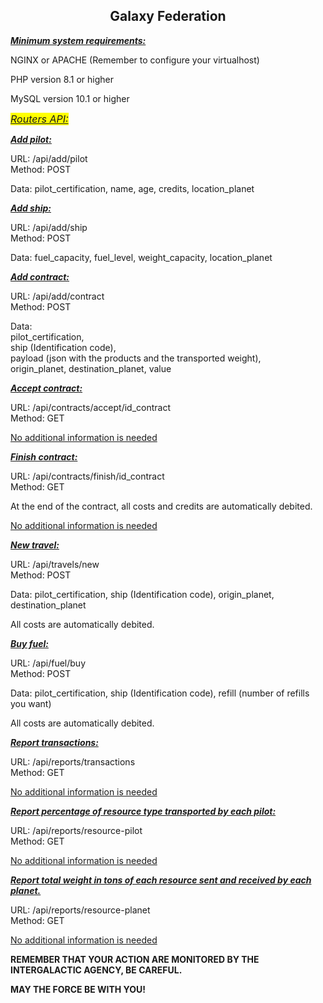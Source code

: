 <h2 style="text-align:center"><strong>Galaxy Federation</strong></h2>

<p><strong><u><em>Minimum system requirements:</em></u></strong></p>

<p>NGINX or APACHE (Remember to configure your virtualhost)</p>

<p>PHP version 8.1 or higher</p>

<p>MySQL version 10.1 or higher</p>

<p> </p>

<p><em><span style="font-size:16px"><u><span style="background-color:#FFFF00">Routers API:</span></u></span></em></p>

<p><strong><u><em>Add pilot:</em></u></strong></p>

<p>URL: /api/add/pilot<br />
Method: POST</p>

<p>Data: pilot_certification, name, age, credits, location_planet</p>

<p><strong><u><em>Add ship:</em></u></strong></p>

<p>URL: /api/add/ship<br />
Method: POST</p>

<p>Data: fuel_capacity, fuel_level, weight_capacity, location_planet</p>

<p><strong><u><em>Add contract:</em></u></strong></p>

<p>URL: /api/add/contract<br />
Method: POST</p>

<p>Data:<br />
pilot_certification,<br />
ship (Identification code),<br />
payload (json with the products and the transported weight), <br />
origin_planet, destination_planet, value</p>

<p><strong><u><em>Accept contract:</em></u></strong></p>

<p>URL: /api/contracts/accept/id_contract<br />
Method: GET</p>

<p><u>No additional information is needed</u></p>

<p><strong><u><em>Finish contract:</em></u></strong></p>

<p>URL: /api/contracts/finish/id_contract<br />
Method: GET</p>

<p>At the end of the contract, all costs and credits are automatically debited.</p>

<p><u>No additional information is needed</u></p>

<p><strong><u><em>New travel:</em></u></strong></p>

<p>URL: /api/travels/new<br />
Method: POST</p>

<p>Data: pilot_certification, ship (Identification code), origin_planet, destination_planet</p>

<p>All costs are automatically debited.</p>

<p><strong><u><em>Buy fuel:</em></u></strong></p>

<p>URL: /api/fuel/buy<br />
Method: POST</p>

<p>Data: pilot_certification, ship (Identification code), refill (number of refills you want)</p>

<p>All costs are automatically debited.</p>

<p><strong><u><em>Report </em></u><em><u>transactions:</u></em></strong></p>

<p>URL: /api/reports/transactions<br />
Method: GET</p>

<p><u>No additional information is needed</u></p>

<p><strong><u><em>Report p</em></u><em><u>ercentage of resource type transported by each pilot:</u></em></strong></p>

<p>URL: /api/reports/resource-pilot<br />
Method: GET</p>

<p><u>No additional information is needed</u></p>

<p><strong><u><em>Rep</em></u><em><u>ort total weight in tons of each resource sent and received by each planet.</u></em></strong></p>

<p>URL: /api/reports/resource-planet<br />
Method: GET</p>

<p><u>No additional information is needed</u></p>

<p> </p>

<p><strong>REMEMBER THAT YOUR ACTION ARE MONITORED BY THE INTERGALACTIC AGENCY, BE CAREFUL.</strong></p>

<p><strong>MAY THE FORCE BE WITH YOU!</strong></p>

<pre>
 </pre>

<p> </p>

